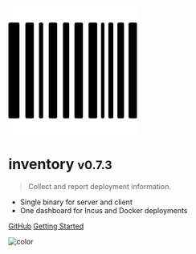 ![logo](_media/barcode.png)


# inventory <small>v0.7.3</small>

> Collect and report deployment information. 

- Single binary for server and client 
- One dashboard for Incus and Docker deployments

[GitHub](https://github.com/bketelsen/inventory/)
[Getting Started](readme)

![color](#21222b)
